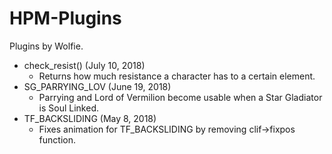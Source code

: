 # HPM-Plugins
Plugins by Wolfie.
* check_resist() (July 10, 2018)
  * Returns how much resistance a character has to a certain element.
* SG_PARRYING_LOV (June 19, 2018)
  * Parrying and Lord of Vermilion become usable when a Star Gladiator is Soul Linked.
* TF_BACKSLIDING (May 8, 2018)
  * Fixes animation for TF_BACKSLIDING by removing clif->fixpos function.
